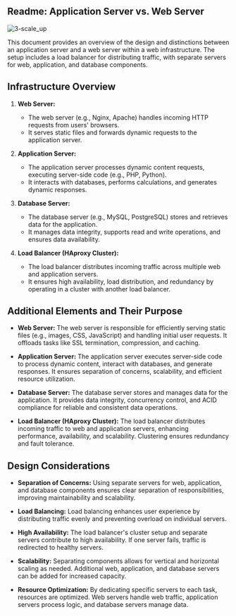 ## Readme: Application Server vs. Web Server

![3-scale_up](https://github.com/maggywairigu/alx-system_engineering-devops/assets/68754799/e8b3cbdd-0ad2-433e-bb96-20c962351ab5)

This document provides an overview of the design and distinctions between an application server and a web server within a web infrastructure. The setup includes a load balancer for distributing traffic, with separate servers for web, application, and database components.

## Infrastructure Overview

1. **Web Server:**
   - The web server (e.g., Nginx, Apache) handles incoming HTTP requests from users' browsers.
   - It serves static files and forwards dynamic requests to the application server.

2. **Application Server:**
   - The application server processes dynamic content requests, executing server-side code (e.g., PHP, Python).
   - It interacts with databases, performs calculations, and generates dynamic responses.

3. **Database Server:**
   - The database server (e.g., MySQL, PostgreSQL) stores and retrieves data for the application.
   - It manages data integrity, supports read and write operations, and ensures data availability.

4. **Load Balancer (HAproxy Cluster):**
   - The load balancer distributes incoming traffic across multiple web and application servers.
   - It ensures high availability, load distribution, and redundancy by operating in a cluster with another load balancer.

## Additional Elements and Their Purpose

- **Web Server:**
  The web server is responsible for efficiently serving static files (e.g., images, CSS, JavaScript) and handling initial user requests. It offloads tasks like SSL termination, compression, and caching.

- **Application Server:**
  The application server executes server-side code to process dynamic content, interact with databases, and generate responses. It ensures separation of concerns, scalability, and efficient resource utilization.

- **Database Server:**
  The database server stores and manages data for the application. It provides data integrity, concurrency control, and ACID compliance for reliable and consistent data operations.

- **Load Balancer (HAproxy Cluster):**
  The load balancer distributes incoming traffic to web and application servers, enhancing performance, availability, and scalability. Clustering ensures redundancy and fault tolerance.

## Design Considerations

- **Separation of Concerns:**
  Using separate servers for web, application, and database components ensures clear separation of responsibilities, improving maintainability and scalability.

- **Load Balancing:**
  Load balancing enhances user experience by distributing traffic evenly and preventing overload on individual servers.

- **High Availability:**
  The load balancer's cluster setup and separate servers contribute to high availability. If one server fails, traffic is redirected to healthy servers.

- **Scalability:**
  Separating components allows for vertical and horizontal scaling as needed. Additional web, application, and database servers can be added for increased capacity.

- **Resource Optimization:**
  By dedicating specific servers to each task, resources are optimized. Web servers handle web traffic, application servers process logic, and database servers manage data.
